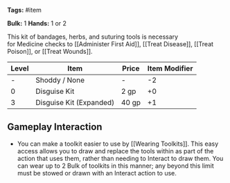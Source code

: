 **Tags:** #item

**Bulk:** 1
**Hands:** 1 or 2

This kit of bandages, herbs, and suturing tools is necessary for Medicine checks to [[Administer First Aid]], [[Treat Disease]], [[Treat Poison]], or [[Treat Wounds]].

| **Level** | **Item**                | **Price** | **Item Modifier** |
| --------- | ----------------------- | --------- | ----------------- |
| -         | Shoddy / None           | -         | -2                |
| 0         | Disguise Kit            | 2 gp      | +0                |
| 3         | Disguise Kit (Expanded) | 40 gp     | +1                |

## Gameplay Interaction

- You can make a toolkit easier to use by [[Wearing Toolkits]]. This easy access allows you to draw and replace the tools within as part of the action that uses them, rather than needing to Interact to draw them. You can wear up to 2 Bulk of toolkits in this manner; any beyond this limit must be stowed or drawn with an Interact action to use.